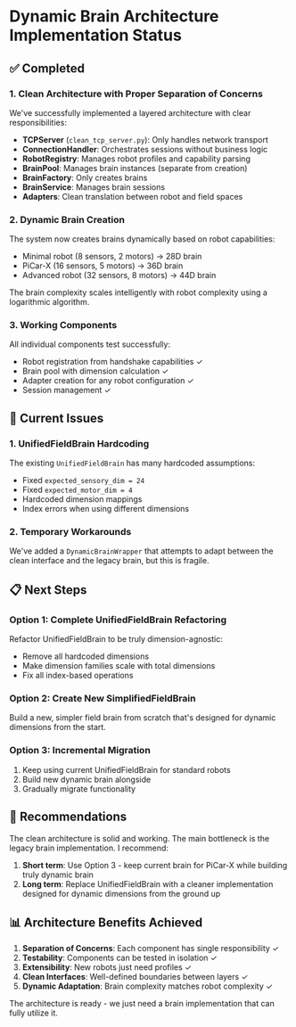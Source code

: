 # Dynamic Brain Architecture Implementation Status

## ✅ Completed

### 1. Clean Architecture with Proper Separation of Concerns

We've successfully implemented a layered architecture with clear responsibilities:

- **TCPServer** (`clean_tcp_server.py`): Only handles network transport
- **ConnectionHandler**: Orchestrates sessions without business logic
- **RobotRegistry**: Manages robot profiles and capability parsing
- **BrainPool**: Manages brain instances (separate from creation)
- **BrainFactory**: Only creates brains
- **BrainService**: Manages brain sessions
- **Adapters**: Clean translation between robot and field spaces

### 2. Dynamic Brain Creation

The system now creates brains dynamically based on robot capabilities:

- Minimal robot (8 sensors, 2 motors) → 28D brain
- PiCar-X (16 sensors, 5 motors) → 36D brain
- Advanced robot (32 sensors, 8 motors) → 44D brain

The brain complexity scales intelligently with robot complexity using a logarithmic algorithm.

### 3. Working Components

All individual components test successfully:
- Robot registration from handshake capabilities ✓
- Brain pool with dimension calculation ✓
- Adapter creation for any robot configuration ✓
- Session management ✓

## 🚧 Current Issues

### 1. UnifiedFieldBrain Hardcoding

The existing `UnifiedFieldBrain` has many hardcoded assumptions:
- Fixed `expected_sensory_dim = 24`
- Fixed `expected_motor_dim = 4`
- Hardcoded dimension mappings
- Index errors when using different dimensions

### 2. Temporary Workarounds

We've added a `DynamicBrainWrapper` that attempts to adapt between the clean interface and the legacy brain, but this is fragile.

## 📋 Next Steps

### Option 1: Complete UnifiedFieldBrain Refactoring
Refactor UnifiedFieldBrain to be truly dimension-agnostic:
- Remove all hardcoded dimensions
- Make dimension families scale with total dimensions
- Fix all index-based operations

### Option 2: Create New SimplifiedFieldBrain
Build a new, simpler field brain from scratch that's designed for dynamic dimensions from the start.

### Option 3: Incremental Migration
1. Keep using current UnifiedFieldBrain for standard robots
2. Build new dynamic brain alongside
3. Gradually migrate functionality

## 🎯 Recommendations

The clean architecture is solid and working. The main bottleneck is the legacy brain implementation. I recommend:

1. **Short term**: Use Option 3 - keep current brain for PiCar-X while building truly dynamic brain
2. **Long term**: Replace UnifiedFieldBrain with a cleaner implementation designed for dynamic dimensions from the ground up

## 📊 Architecture Benefits Achieved

1. **Separation of Concerns**: Each component has single responsibility ✓
2. **Testability**: Components can be tested in isolation ✓
3. **Extensibility**: New robots just need profiles ✓
4. **Clean Interfaces**: Well-defined boundaries between layers ✓
5. **Dynamic Adaptation**: Brain complexity matches robot complexity ✓

The architecture is ready - we just need a brain implementation that can fully utilize it.